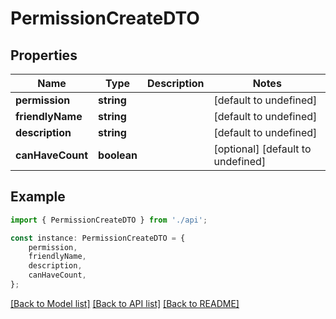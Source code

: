 # PermissionCreateDTO


## Properties

Name | Type | Description | Notes
------------ | ------------- | ------------- | -------------
**permission** | **string** |  | [default to undefined]
**friendlyName** | **string** |  | [default to undefined]
**description** | **string** |  | [default to undefined]
**canHaveCount** | **boolean** |  | [optional] [default to undefined]

## Example

```typescript
import { PermissionCreateDTO } from './api';

const instance: PermissionCreateDTO = {
    permission,
    friendlyName,
    description,
    canHaveCount,
};
```

[[Back to Model list]](../README.md#documentation-for-models) [[Back to API list]](../README.md#documentation-for-api-endpoints) [[Back to README]](../README.md)
